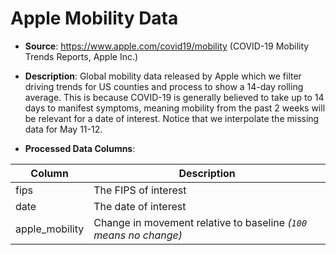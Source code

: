 # Apple Mobility Data

- **Source**: https://www.apple.com/covid19/mobility (COVID-19 Mobility Trends Reports, Apple Inc.)

- **Description**: Global mobility data released by Apple which we filter driving trends for US counties and process to show a 14-day rolling average. This is because COVID-19 is generally believed to take up to 14 days to manifest symptoms, meaning mobility  from the past 2 weeks will be relevant for a date of interest. Notice that we interpolate the missing data for May 11-12.

- **Processed Data Columns**:


| Column      | Description |
| ----------- | ----------- |
| fips   | The FIPS of interest        |
| date | The date of interest       |
| apple_mobility   | Change in movement relative to baseline _(`100` means no change)_ |

